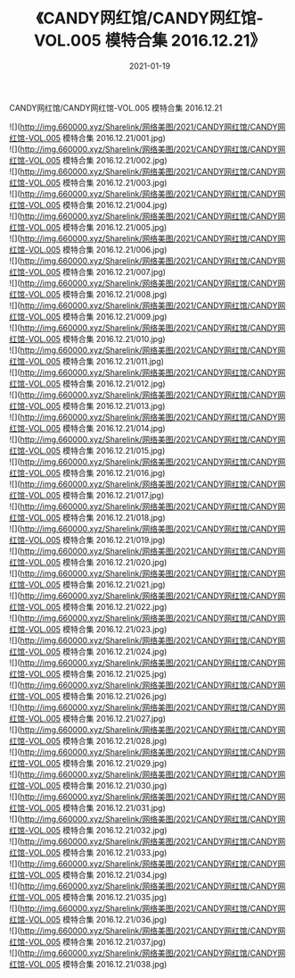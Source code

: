 ﻿---
layout: post
title:  《CANDY网红馆/CANDY网红馆-VOL.005 模特合集 2016.12.21》
date:   2021-01-19
img: http://img.660000.xyz/Sharelink/网络美图/2021/CANDY网红馆/CANDY网红馆-VOL.005 模特合集 2016.12.21/000.jpg
categories: [美女, 清纯, 唯美]
---

CANDY网红馆/CANDY网红馆-VOL.005 模特合集 2016.12.21

 ![](http://img.660000.xyz/Sharelink/网络美图/2021/CANDY网红馆/CANDY网红馆-VOL.005 模特合集 2016.12.21/001.jpg) <br>![](http://img.660000.xyz/Sharelink/网络美图/2021/CANDY网红馆/CANDY网红馆-VOL.005 模特合集 2016.12.21/002.jpg) <br>![](http://img.660000.xyz/Sharelink/网络美图/2021/CANDY网红馆/CANDY网红馆-VOL.005 模特合集 2016.12.21/003.jpg) <br>![](http://img.660000.xyz/Sharelink/网络美图/2021/CANDY网红馆/CANDY网红馆-VOL.005 模特合集 2016.12.21/004.jpg) <br>![](http://img.660000.xyz/Sharelink/网络美图/2021/CANDY网红馆/CANDY网红馆-VOL.005 模特合集 2016.12.21/005.jpg) <br>![](http://img.660000.xyz/Sharelink/网络美图/2021/CANDY网红馆/CANDY网红馆-VOL.005 模特合集 2016.12.21/006.jpg) <br>![](http://img.660000.xyz/Sharelink/网络美图/2021/CANDY网红馆/CANDY网红馆-VOL.005 模特合集 2016.12.21/007.jpg) <br>![](http://img.660000.xyz/Sharelink/网络美图/2021/CANDY网红馆/CANDY网红馆-VOL.005 模特合集 2016.12.21/008.jpg) <br>![](http://img.660000.xyz/Sharelink/网络美图/2021/CANDY网红馆/CANDY网红馆-VOL.005 模特合集 2016.12.21/009.jpg) <br>![](http://img.660000.xyz/Sharelink/网络美图/2021/CANDY网红馆/CANDY网红馆-VOL.005 模特合集 2016.12.21/010.jpg) <br>![](http://img.660000.xyz/Sharelink/网络美图/2021/CANDY网红馆/CANDY网红馆-VOL.005 模特合集 2016.12.21/011.jpg) <br>![](http://img.660000.xyz/Sharelink/网络美图/2021/CANDY网红馆/CANDY网红馆-VOL.005 模特合集 2016.12.21/012.jpg) <br>![](http://img.660000.xyz/Sharelink/网络美图/2021/CANDY网红馆/CANDY网红馆-VOL.005 模特合集 2016.12.21/013.jpg) <br>![](http://img.660000.xyz/Sharelink/网络美图/2021/CANDY网红馆/CANDY网红馆-VOL.005 模特合集 2016.12.21/014.jpg) <br>![](http://img.660000.xyz/Sharelink/网络美图/2021/CANDY网红馆/CANDY网红馆-VOL.005 模特合集 2016.12.21/015.jpg) <br>![](http://img.660000.xyz/Sharelink/网络美图/2021/CANDY网红馆/CANDY网红馆-VOL.005 模特合集 2016.12.21/016.jpg) <br>![](http://img.660000.xyz/Sharelink/网络美图/2021/CANDY网红馆/CANDY网红馆-VOL.005 模特合集 2016.12.21/017.jpg) <br>![](http://img.660000.xyz/Sharelink/网络美图/2021/CANDY网红馆/CANDY网红馆-VOL.005 模特合集 2016.12.21/018.jpg) <br>![](http://img.660000.xyz/Sharelink/网络美图/2021/CANDY网红馆/CANDY网红馆-VOL.005 模特合集 2016.12.21/019.jpg) <br>![](http://img.660000.xyz/Sharelink/网络美图/2021/CANDY网红馆/CANDY网红馆-VOL.005 模特合集 2016.12.21/020.jpg) <br>![](http://img.660000.xyz/Sharelink/网络美图/2021/CANDY网红馆/CANDY网红馆-VOL.005 模特合集 2016.12.21/021.jpg) <br>![](http://img.660000.xyz/Sharelink/网络美图/2021/CANDY网红馆/CANDY网红馆-VOL.005 模特合集 2016.12.21/022.jpg) <br>![](http://img.660000.xyz/Sharelink/网络美图/2021/CANDY网红馆/CANDY网红馆-VOL.005 模特合集 2016.12.21/023.jpg) <br>![](http://img.660000.xyz/Sharelink/网络美图/2021/CANDY网红馆/CANDY网红馆-VOL.005 模特合集 2016.12.21/024.jpg) <br>![](http://img.660000.xyz/Sharelink/网络美图/2021/CANDY网红馆/CANDY网红馆-VOL.005 模特合集 2016.12.21/025.jpg) <br>![](http://img.660000.xyz/Sharelink/网络美图/2021/CANDY网红馆/CANDY网红馆-VOL.005 模特合集 2016.12.21/026.jpg) <br>![](http://img.660000.xyz/Sharelink/网络美图/2021/CANDY网红馆/CANDY网红馆-VOL.005 模特合集 2016.12.21/027.jpg) <br>![](http://img.660000.xyz/Sharelink/网络美图/2021/CANDY网红馆/CANDY网红馆-VOL.005 模特合集 2016.12.21/028.jpg) <br>![](http://img.660000.xyz/Sharelink/网络美图/2021/CANDY网红馆/CANDY网红馆-VOL.005 模特合集 2016.12.21/029.jpg) <br>![](http://img.660000.xyz/Sharelink/网络美图/2021/CANDY网红馆/CANDY网红馆-VOL.005 模特合集 2016.12.21/030.jpg) <br>![](http://img.660000.xyz/Sharelink/网络美图/2021/CANDY网红馆/CANDY网红馆-VOL.005 模特合集 2016.12.21/031.jpg) <br>![](http://img.660000.xyz/Sharelink/网络美图/2021/CANDY网红馆/CANDY网红馆-VOL.005 模特合集 2016.12.21/032.jpg) <br>![](http://img.660000.xyz/Sharelink/网络美图/2021/CANDY网红馆/CANDY网红馆-VOL.005 模特合集 2016.12.21/033.jpg) <br>![](http://img.660000.xyz/Sharelink/网络美图/2021/CANDY网红馆/CANDY网红馆-VOL.005 模特合集 2016.12.21/034.jpg) <br>![](http://img.660000.xyz/Sharelink/网络美图/2021/CANDY网红馆/CANDY网红馆-VOL.005 模特合集 2016.12.21/035.jpg) <br>![](http://img.660000.xyz/Sharelink/网络美图/2021/CANDY网红馆/CANDY网红馆-VOL.005 模特合集 2016.12.21/036.jpg) <br>![](http://img.660000.xyz/Sharelink/网络美图/2021/CANDY网红馆/CANDY网红馆-VOL.005 模特合集 2016.12.21/037.jpg) <br>![](http://img.660000.xyz/Sharelink/网络美图/2021/CANDY网红馆/CANDY网红馆-VOL.005 模特合集 2016.12.21/038.jpg) <br>
